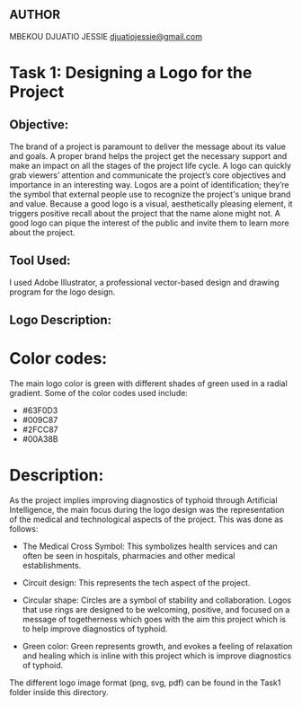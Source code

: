 ## AUTHOR
MBEKOU DJUATIO JESSIE
djuatiojessie@gmail.com

# Task 1: Designing a Logo for the Project

## Objective: 
The brand of a project is paramount to deliver the message about its value and goals. A proper brand helps the project get the necessary support and make an impact on all the stages of the project life cycle. A logo can quickly grab viewers’ attention and communicate the project’s core objectives and importance in an interesting way. Logos are a point of identification; they’re the symbol that external people use to recognize the project's unique brand and value. Because a good logo is a visual, aesthetically pleasing element, it triggers positive recall about the project that the name alone might not. A good logo can pique the interest of the public and invite them to learn more about the project.

## Tool Used:
I used Adobe Illustrator, a professional vector-based design and drawing program for the logo design. 

## Logo Description:

# Color codes: 
The main logo color is green with different shades of green used in a radial gradient. Some of the color codes used include:
- #63F0D3
- #009C87
- #2FCC87
- #00A38B

# Description: 
As the project implies improving diagnostics of typhoid through Artificial Intelligence, the main focus during the logo design was the representation of the medical and technological aspects of the project. This was done as follows:

- The Medical Cross Symbol: This symbolizes health services and can often be seen in hospitals, pharmacies and other medical establishments.

- Circuit design: This represents the tech aspect of the project.

- Circular shape: Circles are a symbol of stability and collaboration. Logos that use rings are designed to be welcoming, positive, and focused on a message of togetherness which goes with the aim this project which is to help improve diagnostics of typhoid.

- Green color: Green represents growth, and evokes a feeling of relaxation and healing which is inline with this project which is improve diagnostics of typhoid.

The different logo image format (png, svg, pdf) can be found in the Task1 folder inside this directory.
